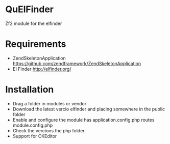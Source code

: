 QuElFinder
==========

Zf2 module for the elfinder

Requirements
============
- ZendSkeletonApplication 
  https://github.com/zendframework/ZendSkeletonApplication
- El Finder
  http://elfinder.org/

Installation
============
- Drag a folder in modules or vendor
- Download the latest vercio elfinder and placing somewhere in the public folder
- Enable and configure the module has application.config.php routes module.config.php
- Check the vercions the php folder
- Support for CKEditor

